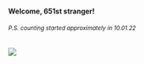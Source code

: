 #### Welcome, 651st stranger!

###### <sup>P.S. counting started approximately in 10.01.22</sup>

<img src="https://kraftwerk28.pp.ua/vcnt.png"></img>
